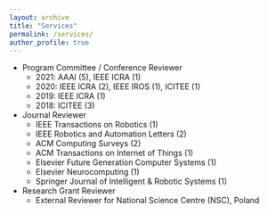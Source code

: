 ```yaml
---
layout: archive
title: "Services"
permalink: /services/
author_profile: true
---
```


* Program Committee / Conference Reviewer
  * 2021: AAAI (5), IEEE ICRA (1)
  * 2020: IEEE ICRA (2), IEEE IROS (1), ICITEE (1)
  * 2019: IEEE ICRA (1)
  * 2018: ICITEE (3)
* Journal Reviewer
  * IEEE Transactions on Robotics (1)
  * IEEE Robotics and Automation Letters (2)
  * ACM Computing Surveys (2)
  * ACM Transactions on Internet of Things (1)
  * Elsevier Future Generation Computer Systems (1)
  * Elsevier Neurocomputing (1)
  * Springer Journal of Intelligent & Robotic Systems (1)
* Research Grant Reviewer
  * External Reviewer for National Science Centre (NSC), Poland
